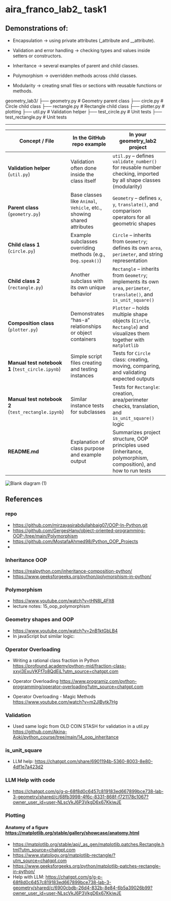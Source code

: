 # aira_franco_lab2_ task1
## Demonstrations of:

- Encapsulation → using private attributes (_attribute and __attribute).

- Validation and error handling → checking types and values inside setters or constructors.

- Inheritance → several examples of parent and child classes.

- Polymorphism → overridden methods across child classes.

- Modularity → creating small files or sections with reusable functions or methods.


geometry_lab3/
├── geometry.py         # Geometry parent class
├── circle.py           # Circle child class
├── rectangle.py        # Rectangle child class
├── plotter.py          # plotting
├── util.py             # Validation helper
├── test_circle.py      # Unit tests
├── test_rectangle.py   # Unit tests

___________________________________________________________________________________________________________________________________________________



| Concept / File                                      | In the GitHub repo example                                             | In your **geometry_lab2** project                                                                                     |
| --------------------------------------------------- | ---------------------------------------------------------------------- | --------------------------------------------------------------------------------------------------------------------- |
| **Validation helper** (`util.py`)                   | Validation often done inside the class itself                          | `util.py` – defines `validate_number()` for reusable number checking, imported by all shape classes (modularity)      |
| **Parent class** (`geometry.py`)                    | Base classes like `Animal`, `Vehicle`, etc., showing shared attributes | `Geometry` – defines `x`, `y`, `translate()`, and comparison operators for all geometric shapes                       |
| **Child class 1** (`circle.py`)                     | Example subclasses overriding methods (e.g., `Dog.speak()`)            | `Circle` – inherits from `Geometry`; defines its own `area`, `perimeter`, and string representation                   |
| **Child class 2** (`rectangle.py`)                  | Another subclass with its own unique behavior                          | `Rectangle` – inherits from `Geometry`; implements its own `area`, `perimeter`, `translate()`, and `is_unit_square()` |
| **Composition class** (`plotter.py`)                | Demonstrates “has-a” relationships or object containers                | `Plotter` – holds multiple shape objects (`Circle`, `Rectangle`) and visualizes them together with `matplotlib`       |
| **Manual test notebook 1** (`test_circle.ipynb`)    | Simple script files creating and testing instances                     | Tests for `Circle` class: creating, moving, comparing, and validating expected outputs                                |
| **Manual test notebook 2** (`test_rectangle.ipynb`) | Similar instance tests for subclasses                                  | Tests for `Rectangle`: creation, area/perimeter checks, translation, and `is_unit_square()` logic                     |
| **README.md**                                       | Explanation of class purpose and example output                        | Summarizes project structure, OOP principles used (inheritance, polymorphism, composition), and how to run tests      |


![Blank diagram (1)](https://github.com/user-attachments/assets/4a6127fd-574c-465b-b7cf-40bd3cab7297)


## References
### repo 
- https://github.com/mirzayasirabdullahbaig07/OOP-In-Python.git
- https://github.com/GergesHany/object-oriented-programming-OOP-/tree/main/Polymorphism
- https://github.com/MostafaAhmed98/Python_OOP_Projects
- 
### Inheritance OOP 
- https://realpython.com/inheritance-composition-python/
- https://www.geeksforgeeks.org/python/polymorphism-in-python/

### Polymorphism
- https://www.youtube.com/watch?v=tHN8I_4FIt8
- lecture notes: 15_oop_polymorphism

### Geometry shapes and OOP
- https://www.youtube.com/watch?v=2nB1ktGbLB4
- In javaScript but similar logic: 

### Operator Overloading 
- Writing a rational class fraction in Python 
https://profound.academy/python-mid/fraction-class-xxyi3ExuVKFf7o8QdEjL?utm_source=chatgpt.com

- Operator Overloading 
https://www.programiz.com/python-programming/operator-overloading?utm_source=chatgpt.com 

- Operator Overloading - Magic Methods 
https://www.youtube.com/watch?v=m2JIBytk7Hg

### Validation
- Used same logic from OLD COIN STASH for validation in a util.py  
https://github.com/Akina-Aoki/python_course/tree/main/14_oop_inheritance

### is_unit_square 
- LLM help: https://chatgpt.com/share/6901194b-5360-8003-8e80-4df1e7a423d2
  
### LLM Help with code
- https://chatgpt.com/g/g-p-68f8d0c6457c819183ed667899bce738-lab-3-geometry/shared/c/68fb3998-4f6c-8331-868f-f721178c1067?owner_user_id=user-NLscVkJ6P3VkgD6x67KkiwJE

### Plotting
#### Anatomy of a figure https://matplotlib.org/stable/gallery/showcase/anatomy.html
- https://matplotlib.org/stable/api/_as_gen/matplotlib.patches.Rectangle.html?utm_source=chatgpt.com
- https://www.statology.org/matplotlib-rectangle/?utm_source=chatgpt.com
- https://www.geeksforgeeks.org/python/matplotlib-patches-rectangle-in-python/
- Help with LLM: https://chatgpt.com/g/g-p-68f8d0c6457c819183ed667899bce738-lab-3-geometry/shared/c/6900cbdb-26d4-832b-8e84-6b5a39026b99?owner_user_id=user-NLscVkJ6P3VkgD6x67KkiwJE 

